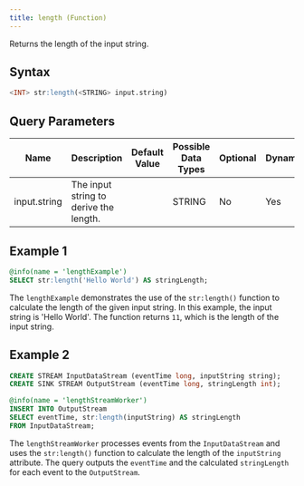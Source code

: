 ```yaml
---
title: length (Function)
---
```


Returns the length of the input string.

## Syntax

```sql
<INT> str:length(<STRING> input.string)
```

## Query Parameters

| Name | Description  | Default Value | Possible Data Types | Optional | Dynamic |
|------|--------------|---------------|---------------------|----------|---------|
| input.string | The input string to derive the length. |               | STRING   | No | Yes     |

## Example 1

```sql
@info(name = 'lengthExample')
SELECT str:length('Hello World') AS stringLength;
```

The `lengthExample` demonstrates the use of the `str:length()` function to calculate the length of the given input string. In this example, the input string is 'Hello World'. The function returns `11`, which is the length of the input string.

## Example 2

```sql
CREATE STREAM InputDataStream (eventTime long, inputString string);
CREATE SINK STREAM OutputStream (eventTime long, stringLength int);

@info(name = 'lengthStreamWorker')
INSERT INTO OutputStream
SELECT eventTime, str:length(inputString) AS stringLength
FROM InputDataStream;
```

The `lengthStreamWorker` processes events from the `InputDataStream` and uses the `str:length()` function to calculate the length of the `inputString` attribute. The query outputs the `eventTime` and the calculated `stringLength` for each event to the `OutputStream`.
